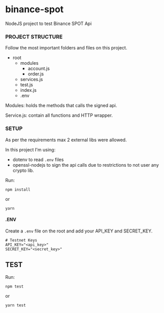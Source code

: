 # binance-spot
NodeJS project to test Binance SPOT Api

### PROJECT STRUCTURE

Follow the most important folders and files on this project.

- root
  - modules
    - account.js
    - order.js
  - services.js
  - test.js
  - index.js
  - .env

Modules: holds the methods that calls the signed api.

Service.js: contain all functions and HTTP wrapper.


### SETUP

As per the requirements max 2 external libs were allowed.

In this project I'm using:
* dotenv to read `.env` files
* openssl-nodejs to sign the api calls due to restrictions to not user any crypto lib.

Run:
```
npm install
```
or 
```
yarn
```

#### .ENV
Create a `.env` file on the root and add your API_KEY and SECRET_KEY.

```
# Testnet Keys
API_KEY="<api_key>"
SECRET_KEY="<secret_key>"
```

## TEST
Run:
```
npm test
```
or
```
yarn test
```
